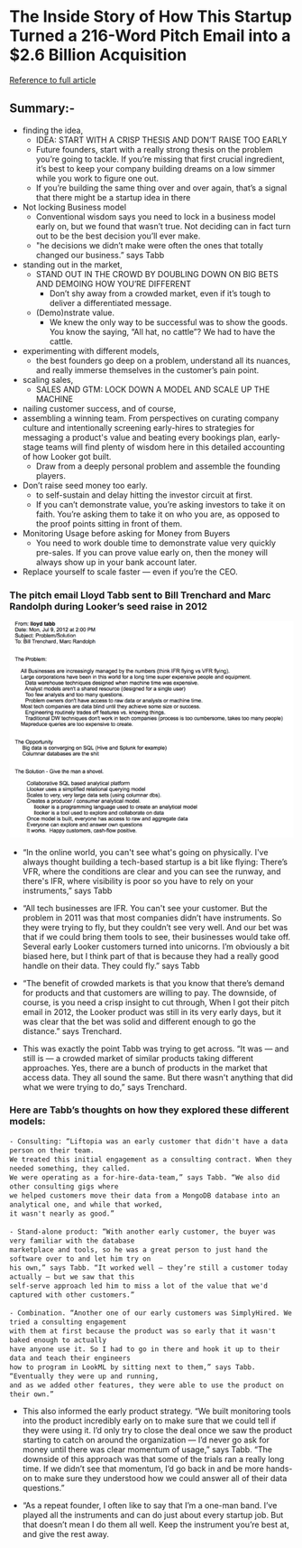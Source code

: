 # The Inside Story of How This Startup Turned a 216-Word Pitch Email into a $2.6 Billion Acquisition

[Reference to full article](https://firstround.com/review/the-inside-story-of-how-this-startup-turned-a-216-word-pitch-email-into-a-2-6-billion-acquisition/?utm_source=angellist)

## Summary:-
  - finding the idea, 
    - IDEA: START WITH A CRISP THESIS AND DON’T RAISE TOO EARLY
    - Future founders, start with a really strong thesis on the problem you’re going to tackle. If you’re missing that first crucial ingredient, it’s best to keep your company building dreams on a low simmer while you work to figure one out.
    - If you’re building the same thing over and over again, that’s a signal that there might be a startup idea in there
  - Not locking Business model
    - Conventional wisdom says you need to lock in a business model early on, but we found that wasn’t true. Not deciding can in fact turn out to be the best decision you’ll ever make.
    - "he decisions we didn’t make were often the ones that totally changed our business.” says Tabb
  - standing out in the market,
    - STAND OUT IN THE CROWD BY DOUBLING DOWN ON BIG BETS AND DEMOING HOW YOU’RE DIFFERENT
        - Don’t shy away from a crowded market, even if it’s tough to deliver a differentiated message.
    - (Demo)nstrate value.
        - We knew the only way to be successful was to show the goods. You know the saying, “All hat, no cattle”? We had to have the cattle.
  - experimenting with different models, 
    - the best founders go deep on a problem, understand all its nuances, and really immerse themselves in the customer’s pain point.
  - scaling sales, 
    - SALES AND GTM: LOCK DOWN A MODEL AND SCALE UP THE MACHINE
  - nailing customer success, and of course, 
  - assembling a winning team. From perspectives on curating company culture and intentionally screening early-hires to strategies for messaging a product's value and beating every bookings plan, early-stage teams will find plenty of wisdom here in this detailed accounting of how Looker got built.
    - Draw from a deeply personal problem and assemble the founding players.
  - Don’t raise seed money too early.
    - to self-sustain and delay hitting the investor circuit at first.
    - If you can’t demonstrate value, you’re asking investors to take it on faith. You’re asking them to take it on who you are, as opposed to the proof points sitting in front of them.
  - Monitoring Usage before asking for Money from Buyers
    - You need to work double time to demonstrate value very quickly pre-sales. If you can prove value early on, then the money will always show up in your bank account later.
  - Replace yourself to scale faster — even if you’re the CEO.


### The pitch email Lloyd Tabb sent to Bill Trenchard and Marc Randolph during Looker’s seed raise in 2012 
![The pitch email Lloyd Tabb sent to Bill Trenchard and Marc Randolph during Looker’s seed raise in 2012](./images/216_words_encapsulated_Looker_pitch_email.png)


* “In the online world, you can't see what's going on physically. I've always thought building a tech-based startup is a bit like flying: There’s VFR, where the conditions are clear and you can see the runway, and there's IFR, where visibility is poor so you have to rely on your instruments,” says Tabb

* “All tech businesses are IFR. You can't see your customer. But the problem in 2011 was that most companies didn’t have instruments. So they were trying to fly, but they couldn’t see very well. And our bet was that if we could bring them tools to see, their businesses would take off. Several early Looker customers turned into unicorns. I’m obviously a bit biased here, but I think part of that is because they had a really good handle on their data. They could fly.” says Tabb

* “The benefit of crowded markets is that you know that there’s demand for products and that customers are willing to pay. The downside, of course, is you need a crisp insight to cut through, When I got their pitch email in 2012, the Looker product was still in its very early days, but it was clear that the bet was solid and different enough to go the distance.” says Trenchard.

* This was exactly the point Tabb was trying to get across. “It was — and still is — a crowded market of similar products taking different approaches. Yes, there are a bunch of products in the market that access data. They all sound the same. But there wasn't anything that did what we were trying to do,” says Trenchard.


### Here are Tabb’s thoughts on how they explored these different models:

    - Consulting: “Liftopia was an early customer that didn't have a data person on their team. 
    We treated this initial engagement as a consulting contract. When they needed something, they called.
    We were operating as a for-hire-data-team,” says Tabb. “We also did other consulting gigs where 
    we helped customers move their data from a MongoDB database into an analytical one, and while that worked, 
    it wasn't nearly as good.”

    - Stand-alone product: “With another early customer, the buyer was very familiar with the database 
    marketplace and tools, so he was a great person to just hand the software over to and let him try on 
    his own,” says Tabb. “It worked well — they’re still a customer today actually — but we saw that this 
    self-serve approach led him to miss a lot of the value that we'd captured with other customers.”

    - Combination. “Another one of our early customers was SimplyHired. We tried a consulting engagement
    with them at first because the product was so early that it wasn't baked enough to actually 
    have anyone use it. So I had to go in there and hook it up to their data and teach their engineers
    how to program in LookML by sitting next to them,” says Tabb. “Eventually they were up and running, 
    and as we added other features, they were able to use the product on their own.”
    
    
    
* This also informed the early product strategy. “We built monitoring tools into the product incredibly early on to make sure that we could tell if they were using it. I’d only try to close the deal once we saw the product starting to catch on around the organization — I’d never go ask for money until there was clear momentum of usage,” says Tabb. “The downside of this approach was that some of the trials ran a really long time. If we didn’t see that momentum, I’d go back in and be more hands-on to make sure they understood how we could answer all of their data questions.”

* “As a repeat founder, I often like to say that I’m a one-man band. I’ve played all the instruments and can do just about every startup job. But that doesn’t mean I do them all well. Keep the instrument you’re best at, and give the rest away.
